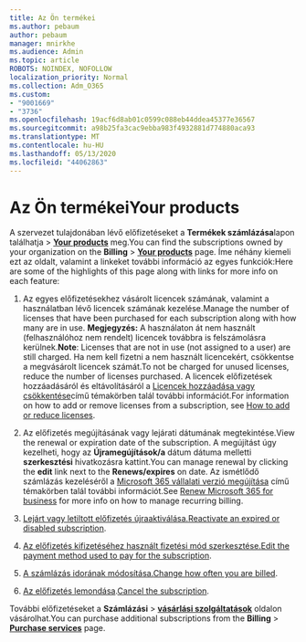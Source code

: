 ```yaml
---
title: Az Ön termékei
ms.author: pebaum
author: pebaum
manager: mnirkhe
ms.audience: Admin
ms.topic: article
ROBOTS: NOINDEX, NOFOLLOW
localization_priority: Normal
ms.collection: Adm_O365
ms.custom:
- "9001669"
- "3736"
ms.openlocfilehash: 19acf6d8ab01c0599c088eb44ddea45377e36567
ms.sourcegitcommit: a98b25fa3cac9ebba983f4932881d774880aca93
ms.translationtype: MT
ms.contentlocale: hu-HU
ms.lasthandoff: 05/13/2020
ms.locfileid: "44062863"
---
```

# <a name="your-products"></a><span data-ttu-id="b1816-102">Az Ön termékei</span><span class="sxs-lookup"><span data-stu-id="b1816-102">Your products</span></span>

<span data-ttu-id="b1816-103">A szervezet tulajdonában lévő előfizetéseket a **Termékek számlázása**lapon találhatja  >  **[Your products](https://go.microsoft.com/fwlink/p/?linkid=842054)** meg.</span><span class="sxs-lookup"><span data-stu-id="b1816-103">You can find the subscriptions owned by your organization on the **Billing** > **[Your products](https://go.microsoft.com/fwlink/p/?linkid=842054)** page.</span></span> <span data-ttu-id="b1816-104">Íme néhány kiemeli ezt az oldalt, valamint a linkeket további információ az egyes funkciók:</span><span class="sxs-lookup"><span data-stu-id="b1816-104">Here are some of the highlights of this page along with links for more info on each feature:</span></span>

1. <span data-ttu-id="b1816-105">Az egyes előfizetésekhez vásárolt licencek számának, valamint a használatban lévő licencek számának kezelése.</span><span class="sxs-lookup"><span data-stu-id="b1816-105">Manage the number of licenses that have been purchased for each subscription along with how many are in use.</span></span>  <span data-ttu-id="b1816-106">**Megjegyzés:** A használaton át nem használt (felhasználóhoz nem rendelt) licencek továbbra is felszámolásra kerülnek.</span><span class="sxs-lookup"><span data-stu-id="b1816-106">**Note**: Licenses that are not in use (not assigned to a user) are still charged.</span></span>  <span data-ttu-id="b1816-107">Ha nem kell fizetni a nem használt licencekért, csökkentse a megvásárolt licencek számát.</span><span class="sxs-lookup"><span data-stu-id="b1816-107">To not be charged for unused licenses, reduce the number of licenses purchased.</span></span> <span data-ttu-id="b1816-108">A licencek előfizetések hozzáadásáról és eltávolításáról a [Licencek hozzáadása vagy csökkentése](https://docs.microsoft.com/alchemyinsights/how-to-add-or-reduce-licenses)című témakörben talál további információt.</span><span class="sxs-lookup"><span data-stu-id="b1816-108">For information on how to add or remove licenses from a subscription, see [How to add or reduce licenses](https://docs.microsoft.com/alchemyinsights/how-to-add-or-reduce-licenses).</span></span>

2. <span data-ttu-id="b1816-109">Az előfizetés megújításának vagy lejárati dátumának megtekintése.</span><span class="sxs-lookup"><span data-stu-id="b1816-109">View the renewal or expiration date of the subscription.</span></span>  <span data-ttu-id="b1816-110">A megújítást úgy kezelheti, hogy az **Újramegújítások/a** dátum dátuma melletti **szerkesztési** hivatkozásra kattint.</span><span class="sxs-lookup"><span data-stu-id="b1816-110">You can manage renewal by clicking the **edit** link next to the **Renews/expires** on date.</span></span>  <span data-ttu-id="b1816-111">Az ismétlődő számlázás kezeléséről a [Microsoft 365 vállalati verzió megújítása](https://go.microsoft.com/fwlink/?linkid=2119216) című témakörben talál további információt.</span><span class="sxs-lookup"><span data-stu-id="b1816-111">See [Renew Microsoft 365 for business](https://go.microsoft.com/fwlink/?linkid=2119216) for more info on how to manage recurring billing.</span></span>

3. <span data-ttu-id="b1816-112">[Lejárt vagy letiltott előfizetés újraaktiválása.](https://go.microsoft.com/fwlink/?linkid=2117519)</span><span class="sxs-lookup"><span data-stu-id="b1816-112">[Reactivate an expired or disabled subscription](https://go.microsoft.com/fwlink/?linkid=2117519).</span></span>

4. <span data-ttu-id="b1816-113">[Az előfizetés kifizetéséhez használt fizetési mód szerkesztése.](https://go.microsoft.com/fwlink/?linkid=2117167)</span><span class="sxs-lookup"><span data-stu-id="b1816-113">[Edit the payment method used to pay for the subscription](https://go.microsoft.com/fwlink/?linkid=2117167).</span></span>

5. <span data-ttu-id="b1816-114">[A számlázás idorának módosítása.](https://go.microsoft.com/fwlink/?linkid=2119112)</span><span class="sxs-lookup"><span data-stu-id="b1816-114">[Change how often you are billed](https://go.microsoft.com/fwlink/?linkid=2119112).</span></span>

6. <span data-ttu-id="b1816-115">[Az előfizetés lemondása](https://go.microsoft.com/fwlink/?linkid=2119113).</span><span class="sxs-lookup"><span data-stu-id="b1816-115">[Cancel the subscription](https://go.microsoft.com/fwlink/?linkid=2119113).</span></span>

<span data-ttu-id="b1816-116">További előfizetéseket a **Számlázási**  >  [**vásárlási szolgáltatások**](https://go.microsoft.com/fwlink/p/?linkid=868433) oldalon vásárolhat.</span><span class="sxs-lookup"><span data-stu-id="b1816-116">You can purchase additional subscriptions from the **Billing** > [**Purchase services**](https://go.microsoft.com/fwlink/p/?linkid=868433) page.</span></span>
